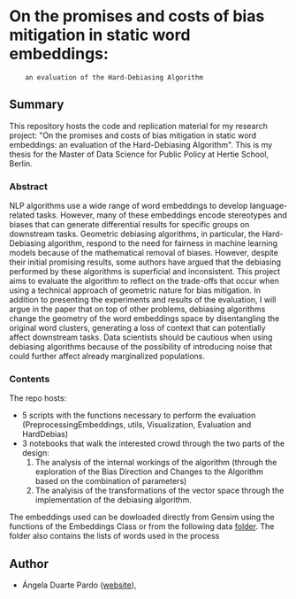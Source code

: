 # On the promises and costs of bias mitigation in static word embeddings: 
        an evaluation of the Hard-Debiasing Algorithm

## Summary

This repository hosts the code and replication material for my research project: "On the promises and costs of bias mitigation in static word embeddings: 
        an evaluation of the Hard-Debiasing Algorithm". This is my thesis for the Master of Data Science for Public Policy at Hertie School, Berlin.

### Abstract

NLP algorithms use a wide range of word embeddings to develop language-related tasks. However, many of these embeddings encode stereotypes and biases that can generate differential results for specific groups on downstream tasks. Geometric debiasing algorithms, in particular, the Hard-Debiasing algorithm, respond to the need for fairness in machine learning models because of the mathematical removal of biases. However, despite their initial promising results, some authors have argued that the debiasing performed by these algorithms is superficial and inconsistent. This project aims to evaluate the algorithm to reflect on the trade-offs that occur when using a technical approach of geometric nature for bias mitigation. In addition to presenting the experiments and results of the evaluation, I will argue in the paper that on top of other problems, debiasing algorithms change the geometry of the word embeddings space by disentangling the original word clusters, generating a loss of context that can potentially affect downstream tasks. Data scientists should be cautious when using debiasing algorithms because of the possibility of introducing noise that could further affect already marginalized populations.

### Contents

The repo hosts: 
- 5 scripts with the functions necessary to perform the evaluation (PreprocessingEmbeddings, utils, Visualization, Evaluation and HardDebias)
- 3 notebooks that walk the interested crowd through the two parts of the design: 
  1. The analysis of the internal workings of the algorithm (through the exploration of the Bias Direction and Changes to the Algorithm based on the combination of parameters)
  2. The analyisis of the transformations of the vector space through the implementation of the debiasing algorithm.

The embeddings used can be dowloaded directly from Gensim using the functions of the Embeddings Class or from the following data [folder](https://www.dropbox.com/scl/fo/8hdjy5i8quw5ydytluff9/h?dl=0&rlkey=bjxtp86c409zb0hpof0bitohl). The folder also contains the lists of words used in the process

## Author

- Ángela Duarte Pardo ([website](https://github.com/aduarte56)), 


